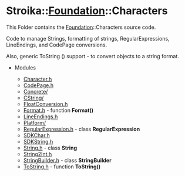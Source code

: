 # Stroika::[Foundation](../)::Characters

This Folder contains the [Foundation](../)::Characters source code.

Code to manage Strings, formatting of strings, RegularExpressions, LineEndings, and CodePage conversions.

Also, generic ToString () support - to convert objects to a string format.

- Modules

  - [Character.h](Character.h)
  - [CodePage.h](CodePage.h)
  - [Concrete/](Concrete/)
  - [CString/](CString/)
  - [FloatConversion.h](FloatConversion.h)
  - [Format.h](Format.h) - function **Format()**
  - [LineEndings.h](LineEndings.h)
  - [Platform/](Platform/)
  - [RegularExpression.h](RegularExpression.h) - class **RegularExpression**
  - [SDKChar.h](SDKChar.h)
  - [SDKString.h](SDKString.h)
  - [String.h](String.h) - class **String**
  - [String2Int.h](String2Int.h)
  - [StringBuilder.h](StringBuilder.h) - class **StringBuilder**
  - [ToString.h](ToString.h) - function **ToString()**

